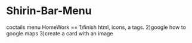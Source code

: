 # Shirin-Bar-Menu
coctails menu
HomeWork ==
1)finish html, icons, a tags.
2)google how to google maps
3)create a card with an image
